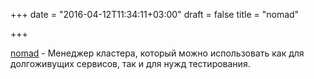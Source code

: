 +++
date = "2016-04-12T11:34:11+03:00"
draft = false
title = "nomad"

+++

<p><a href="https://github.com/hashicorp/nomad">nomad</a>&nbsp;- Менеджер кластера, который можно использовать как для долгоживущих сервисов, так и для нужд тестирования.</p>

